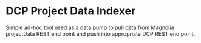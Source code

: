 # DCP Project Data Indexer

Simple ad-hoc tool used as a data pump to pull data from Magnolia projectData REST end point and push into appropriate DCP REST end point.
